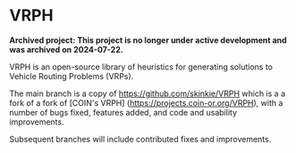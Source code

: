 # VRPH

**Archived project: This project is no longer under active development and was archived on 2024-07-22.**

VRPH is an open-source library of heuristics for generating solutions to Vehicle Routing Problems (VRPs).

The main branch is a copy of https://github.com/skinkie/VRPH which is a a fork of a fork of [COIN's VRPH] (https://projects.coin-or.org/VRPH), with a number of bugs fixed, features added, and code and usability improvements.

Subsequent branches will include contributed fixes and improvements.
